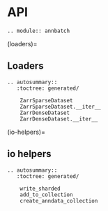 # API

```{eval-rst}
.. module:: annbatch
```

(loaders)=

## Loaders

```{eval-rst}
.. autosummary::
   :toctree: generated/

    ZarrSparseDataset
    ZarrSparseDataset.__iter__
    ZarrDenseDataset
    ZarrDenseDataset.__iter__
```

(io-helpers)=

## io helpers

```{eval-rst}
.. autosummary::
   :toctree: generated/

    write_sharded
    add_to_collection
    create_anndata_collection
```
